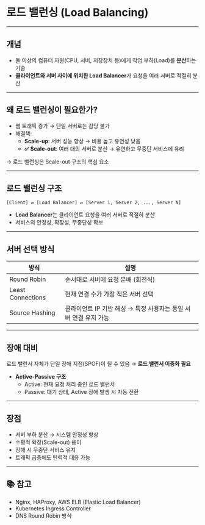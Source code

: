 # 로드 밸런싱 (Load Balancing)

---

## 개념

- 둘 이상의 컴퓨터 자원(CPU, 서버, 저장장치 등)에게 작업 부하(Load)를 **분산**하는 기술
- **클라이언트와 서버 사이에 위치한 Load Balancer**가 요청을 여러 서버로 적절히 분산

---

## 왜 로드 밸런싱이 필요한가?

- 웹 트래픽 증가 → 단일 서버로는 감당 불가
- 해결책:
  - **Scale-up**: 서버 성능 향상 → 비용 높고 유연성 낮음
  - **✅ Scale-out**: 여러 대의 서버로 분산 → 유연하고 무중단 서비스에 유리

→ 로드 밸런싱은 Scale-out 구조의 핵심 요소

---

## 로드 밸런싱 구조

```text
[Client] ⇄ [Load Balancer] ⇄ [Server 1, Server 2, ..., Server N]
```

- **Load Balancer**는 클라이언트 요청을 여러 서버로 적절히 분산
- 서비스의 안정성, 확장성, 무중단성 확보

---

## 서버 선택 방식

| 방식              | 설명 |
|-------------------|------|
| Round Robin     | 순서대로 서버에 요청 분배 (회전식) |
| Least Connections | 현재 연결 수가 가장 적은 서버 선택 |
| Source Hashing  | 클라이언트 IP 기반 해싱 → 특정 사용자는 동일 서버 연결 유지 가능 |

---

## 장애 대비

로드 밸런서 자체가 단일 장애 지점(SPOF)이 될 수 있음 → **로드 밸런서 이중화 필요**

- **Active-Passive 구조**
  - Active: 현재 요청 처리 중인 로드 밸런서
  - Passive: 대기 상태, Active 장애 발생 시 자동 전환

---

## 장점

- 서버 부하 분산 → 시스템 안정성 향상
- 수평적 확장(Scale-out) 용이
- 장애 시 무중단 서비스 유지
- 트래픽 급증에도 탄력적 대응 가능

---

## 📚 참고

- Nginx, HAProxy, AWS ELB (Elastic Load Balancer)
- Kubernetes Ingress Controller
- DNS Round Robin 방식
